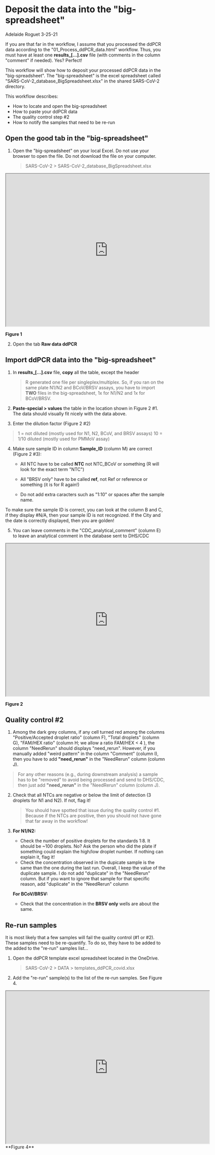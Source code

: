# Deposit the data into the "big-spreadsheet"

Adelaide Roguet 3-25-21



If you are that far in the workflow, I assume that you processed the ddPCR data according to the "01_Process_ddPCR_data.html" workflow. Thus, you must have at least one **results_[...].csv** file (with comments in the column "comment" if needed). Yes? Perfect!


This workflow will show how to deposit your processed ddPCR data in the "big-spreadsheet". The "big-spreadsheet" is the excel spreadsheet called "SARS-CoV-2_database_BigSpreadsheet.xlsx" in the shared SARS-CoV-2 directory.

This workflow describes: 

- How to locate and open the big-spreadsheet
- How to paste your ddPCR data
- The quality control step #2
- How to notify the samples that need to be re-run







## Open the good tab in the "big-spreadsheet" 

1. Open the "big-spreadsheet" on your local Excel. Do not use your browser to open the file. Do not download the file on your computer.

      > SARS-CoV-2 > SARS-CoV-2_database_BigSpreadsheet.xlsx



<iframe src="https://drive.google.com/file/d/1DZyBveVDkwMYWkSn6rhut9CsbcRiliaE/preview" width="640" height="480"></iframe>

   **Figure 1**

2. Open the tab **Raw data ddPCR**





## Import ddPCR data into the "big-spreadsheet"

1. In **results_[...].csv** file, **copy** all the table, except the header
   
   > R generated one file per singleplex/multiplex. So, if you ran on the same plate N1/N2 and BCoV/BRSV assays, you have to import **TWO** files in the big-spreadsheet, 1x for N1/N2 and 1x for BCoV/BRSV.
   
   


2. **Paste-special > values** the table in the location shown in Figure 2 #1. The data should visually fit nicely with the data above. 




3. Enter the dilution factor (Figure 2 #2)
   
> 1 = not diluted (mostly used for N1, N2, BCoV, and BRSV assays)
> 10 = 1/10 diluted (mostly used for PMMoV assay)



4. Make sure sample ID in column **Sample_ID** (column M) are correct (Figure 2 #3):
   
   - All NTC have to be called **NTC** not NTC_BCoV or something (R will look for the exact term "NTC")
   
   - All "BRSV only" have to be called **ref**, not Ref or reference or something (it is for R again!)
   
    - Do not add extra caracters such as "1:10" or spaces after the sample name.
   

To make sure the sample ID is correct, you can look at the column B and C, if they display #N/A, then your sample ID is not recognized. If the City and the date is correctly displayed, then you are golden! 



5. You can leave comments in the "CDC_analytical_comment" (column E) to leave an analytical  comment in the database sent to DHS/CDC



<iframe src="https://drive.google.com/file/d/1UU68NxTdTP0rikk9sNkibpcVc4FzTtQA/preview" width="640" height="480"></iframe>

   **Figure 2**







 	


## Quality control #2

1. Among the dark grey columns, if any cell turned red among the columns "Positive/Accepted droplet ratio" (column F), "Total droplets" (column G), "FAM/HEX ratio" (column H; we allow a ratio FAM/HEX < 4 ), the column "NeedRerun" should displays "need_rerun". However, if you manually added "weird pattern" in the column "Comment" (column I), then you have to add **"need_rerun"** in the "NeedRerun" column (column J).

> For any other reasons (e.g., during downstream analysis) a sample has to be "removed" to avoid being processed and send to DHS/CDC, then just add **"need_rerun"** in the "NeedRerun" column (column J).



2. Check that all NTCs are negative or below the limit of detection (3 droplets for N1 and N2). If not, flag it!

   >  You should have spotted that issue during the quality control #1. Because if the NTCs are positive, then you should not have gone that far away in the workflow!

   

3. **For N1/N2:**
   - Check the number of positive droplets for the standards 1:8. It should be ~100 droplets. No? Ask the person who did the plate if something could explain the high/low droplet number. If nothing can explain it, flag it!
   - Check the concentration observed in the dupicate sample is the same than the one during the last run. Overall, I keep the value of the duplicate sample. I do not add "duplicate" in the "NeedRerun" column. But if you want to ignore that sample for that specific reason, add "duplicate" in the "NeedRerun" column
     

   **For BCoV/BRSV:**
   
   - Check that the concentration in the **BRSV only** wells are about the same.





## Re-run samples

It is most likely that a few samples will fail the quality control (#1 or #2). These samples need to be re-quantify. To do so, they have to be added to the added to the "re-run" samples list...

1. Open the ddPCR template excel spreadsheet located in the OneDrive.

   > SARS-CoV-2 > DATA > templates_ddPCR_covid.xlsx

2. Add the "re-run" sample(s) to the list of the re-run samples. See Figure 4.

<iframe src="https://drive.google.com/file/d/10fqlIpZ1TJlGyva7Mj8R4C0RwbBkZrgV/preview" width="640" height="480"></iframe>
   **Figure 4**



